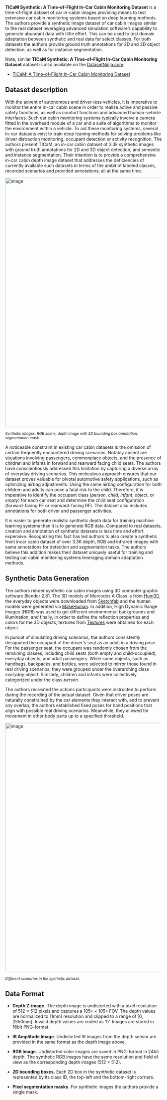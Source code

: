 **TICaM Synthetic: A Time-of-Flight In-Car Cabin Monitoring Dataset** is a time-of-flight dataset of car in-cabin images providing means to test extensive car cabin monitoring systems based on deep learning methods. The authors provide a synthetic image dataset of car cabin images similar to the real dataset leveraging advanced simulation software’s capability to generate abundant data with little effort. This can be used to test domain adaptation between synthetic and real data for select classes. For both datasets the authors provide ground truth annotations for 2D and 3D object detection, as well as for instance segmentation.

Note, similar **TICaM Synthetic: A Time-of-Flight In-Car Cabin Monitoring Dataset** dataset is also available on the [DatasetNinja.com](https://datasetninja.com/):

- [TICaM: A Time-of-Flight In-Car Cabin Monitoring Dataset](https://datasetninja.com/ticam)

## Dataset description

With the advent of autonomous and driver-less vehicles, it is imperative to monitor the entire in-car cabin scene in order to realize active and passive safety functions, as well as comfort functions and advanced human-vehicle interfaces. Such car cabin monitoring systems typically involve a camera fitted in the overhead module of a car and a suite of algorithms to monitor the environment within a vehicle. To aid these monitoring systems, several in-car datasets exist to train deep leaning methods for solving problems like driver distraction monitoring, occupant detection or activity recognition. The authors present TICaM, an in-car cabin dataset of 3.3k synthetic images with ground truth annotations for 2D and 3D object detection, and semantic and instance segmentation. Their intention is to provide a comprehensive in-car cabin depth image dataset that addresses the deficiencies of currently available such datasets in terms of the ambit of labeled classes, recorded scenarios and provided annotations; all at the same time.

<img src="https://github.com/dataset-ninja/ticam-synthetic/assets/120389559/2050b51f-04d9-4aae-b4f4-798680f68e8d" alt="image" width="800">

<span style="font-size: smaller; font-style: italic;">Synthetic images. RGB scene, depth image with 2D bounding box annotation, segmentation mask.</span>

A noticeable constraint in existing car cabin datasets is the omission of certain frequently encountered driving scenarios. Notably absent are situations involving passengers, commonplace objects, and the presence of children and infants in forward and rearward facing child seats. The authors have conscientiously addressed this limitation by capturing a diverse array of everyday driving scenarios. This meticulous approach ensures that our dataset proves valuable for pivotal automotive safety applications, such as optimizing airbag adjustments. Using the same airbag configuration for both children and adults can pose a fatal risk to the child. Therefore, it is imperative to identify the occupant class (*person*, *child*, *infant*, *object*, or *empty*) for each car seat and determine the child seat configuration (forward-facing FF or rearward-facing RF). The dataset also includes annotations for both driver and passenger activities.  

It is easier to generate realistic synthetic depth data for training machine learning systems than it is to generate RGB data. Compared to real datasets, creation and annotation of synthetic datasets is less time and effort expensive. Recognizing this fact has led authors to also create a synthetic front incar cabin dataset of over 3.3K depth, RGB and infrared images with same annotations for detection and segmentation tasks. The authors believe this addition makes their dataset uniquely useful for training and testing car cabin monitoring systems leveraging domain adaptation methods.

## Synthetic Data Generation

The authors render synthetic car cabin images using 3D computer graphic software Blender 2.81. The 3D models of Mercedes A Class is from [Hum3D](http://www.hum3d.com), the everyday objects were downloaded from [Sketchfab](http://www.sketchfab.com) and the human models were generated via [MakeHuman](http://www.makehumancommunity.org). In addition, High Dynamic Range Images (HDRI) was used to get different environmental backgrounds and illumination, and finally, in order to define the reflection properties and colors for the 3D objects, textures from [Textures](http://www.textures.com) were obtained for each object.

In pursuit of simulating driving scenarios, the authors consistently designated the occupant of the driver's seat as an adult in a driving pose. For the passenger seat, the occupant was randomly chosen from the remaining classes, including child seats (both empty and child-occupied), everyday objects, and adult passengers. While some objects, such as handbags, backpacks, and bottles, were selected to mirror those found in real driving scenarios, they were grouped under the overarching class *everyday object*. Similarly, children and infants were collectively categorized under the class *person*.

The authors recreated the actions participants were instructed to perform during the recording of the actual dataset. Given that driver poses are naturally constrained by the car elements they interact with, and to prevent any overlap, the authors established fixed poses for hand positions that align with possible real driving scenarios. Meanwhile, they allowed for movement in other body parts up to a specified threshold.

<img src="https://github.com/dataset-ninja/ticam-synthetic/assets/120389559/5706bc09-6991-4bac-9370-6247be01d700" alt="image" width="800">

<span style="font-size: smaller; font-style: italic;"> Different scenarios in the synthetic dataset.</span>

##  Data Format

* **Depth Z-image.** The depth image is undistorted with a pixel resolution of 512 × 512 pixels and captures a 105◦ × 105◦ FOV. The depth values are normalized to [1mm] resolution and clipped to a range of [0, 2550mm]. Invalid depth values are coded as ‘0’. Images are stored in 16bit PNG-format.

* **IR Amplitude Image.** Undistorted IR images from the depth sensor are provided in the same format as the depth image above.

* **RGB Image.** Undistorted color images are saved in PNG-format in 24bit depth. The synthetic RGB images have the same resolution and field of view as the corresponding depth images (512 × 512).

* **2D bounding boxes.** Each 2D box in the synthetic dataset is represented by its class ID, the top-left and the bottom-right corners.

* **Pixel segmentation masks.** For synthetic images the authors provide a single mask.
